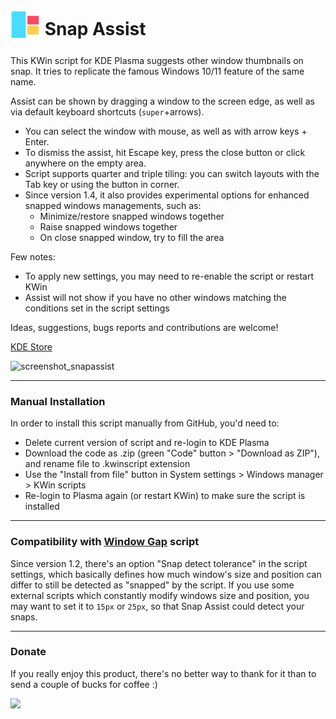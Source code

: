 # <sub><img src="https://github.com/emvaized/kde-snap-assist/blob/dev/assets/logo.png" height="48" width="48"></sub> Snap Assist
This KWin script for KDE Plasma suggests other window thumbnails on snap. It tries to replicate the famous Windows 10/11 feature of the same name.

Assist can be shown by dragging a window to the screen edge, as well as via default keyboard shortcuts (`super`+arrows).
- You can select the window with mouse, as well as with arrow keys + Enter. 
- To dismiss the assist, hit Escape key, press the close button or click anywhere on the empty area.
- Script supports quarter and triple tiling: you can switch layouts with the Tab key or using the button in corner.
- Since version 1.4, it also provides experimental options for enhanced snapped windows managements, such as:
  - Minimize/restore snapped windows together
  - Raise snapped windows together
  - On close snapped window, try to fill the area

Few notes:
- To apply new settings, you may need to re-enable the script or restart KWin
- Assist will not show if you have no other windows matching the conditions set in the script settings 

Ideas, suggestions, bugs reports and contributions are welcome!

[KDE Store](https://store.kde.org/p/1875687)

![screenshot_snapassist](https://user-images.githubusercontent.com/37851576/183264649-da8d01cd-a8b7-4bac-92d7-ea71be00047d.png)


---
### Manual Installation
In order to install this script manually from GitHub, you'd need to:
- Delete current version of script and re-login to KDE Plasma
- Download the code as .zip (green "Code" button > "Download as ZIP"), and rename file to .kwinscript extension
- Use the "Install from file" button in System settings > Windows manager > KWin scripts
- Re-login to Plasma again (or restart KWin) to make sure the script is installed

---

### Compatibility with [Window Gap](https://github.com/nclarius/tile-gaps) script

Since version 1.2, there's an option "Snap detect tolerance" in the script settings, which basically defines how much window's size and position can differ to still be detected as "snapped" by the script. If you use some external scripts which constantly modify windows size and position, you may want to set it to `15px` or `25px`, so that Snap Assist could detect your snaps.

--- 

### Donate
If you really enjoy this product, there's no better way to thank for it than to send a couple of bucks for coffee :)

<a href="https://www.paypal.com/donate/?business=2KDNGXNUVZW7N&no_recurring=0&currency_code=USD"><img src="https://www.paypalobjects.com/en_US/DK/i/btn/btn_donateCC_LG.gif" height="25"/></a>
